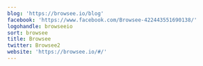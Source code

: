 ```yaml
---
blog: 'https://browsee.io/blog'
facebook: 'https://www.facebook.com/Browsee-422443551690138/'
logohandle: browseeio
sort: browsee
title: Browsee
twitter: Browsee2
website: 'https://browsee.io/#/'
---
```

